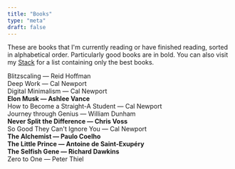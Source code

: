 ```yaml
---
title: "Books"
type: "meta"
draft: false
---
```


These are books that I'm currently reading or have finished reading, sorted in
alphabetical order. Particularly good books are in bold. You can also visit my
[Stack](https://stack.app/u/john/books) for a list containing only the best
books.

Blitzscaling — Reid Hoffman\
Deep Work — Cal Newport\
Digital Minimalism — Cal Newport\
**Elon Musk — Ashlee Vance**\
How to Become a Straight-A Student — Cal Newport\
Journey through Genius — William Dunham\
**Never Split the Difference — Chris Voss**\
So Good They Can't Ignore You — Cal Newport\
**The Alchemist — Paulo Coelho**\
**The Little Prince — Antoine de Saint-Exupéry**\
**The Selfish Gene — Richard Dawkins**\
Zero to One — Peter Thiel
